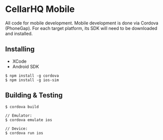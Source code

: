 # CellarHQ Mobile

All code for mobile development. Mobile development is done via Cordova (PhoneGap). For each target platform, its SDK
will need to be downloaded and installed.

## Installing

* XCode
* Android SDK

```
$ npm install -g cordova
$ npm install -g ios-sim
```

## Building & Testing

```
$ cordova build

// Emulator:
$ cordova emulate ios

// Device:
$ cordova run ios
```
